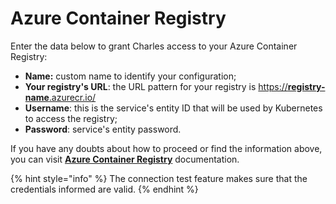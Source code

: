 # Azure Container Registry

Enter the data below to grant Charles access to your Azure Container Registry:

* **Name:** custom name to identify your configuration;
* **Your registry's URL**: the URL pattern for your registry is [https://**registry-name**.azurecr.io/](https://registry_name.azurecr.io/)
* **Username**: this is the service's entity ID that will be used by Kubernetes to access the registry;
* **Password**: service's entity password.

If you have any doubts about how to proceed or find the information above, you can visit [**Azure Container Registry**](https://docs.microsoft.com/en-us/azure/container-registry/container-registry-concepts) documentation.

{% hint style="info" %}
The connection test feature makes sure that the credentials informed are valid.
{% endhint %}

